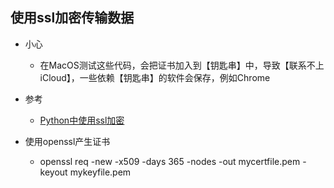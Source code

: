 ## 使用ssl加密传输数据

- 小心
    - 在MacOS测试这些代码，会把证书加入到【钥匙串】中，导致【联系不上iCloud】，一些依赖【钥匙串】的软件会保存，例如Chrome

- 参考
    - [Python中使用ssl加密](https://blog.csdn.net/robin912/article/details/44497355)
    
- 使用openssl产生证书
    - openssl req -new -x509 -days 365 -nodes -out mycertfile.pem -keyout mykeyfile.pem